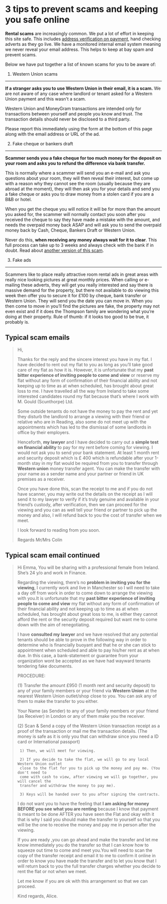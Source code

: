 3 tips to prevent scams and keeping you safe online
===================================================

**Rental scams** are increasingly common. We put a lot of effort in keeping this
site safe. This includes [address verification on payment](/help/plus),
hand checking adverts as they go live. We have a monitored internal email system
meaning we never reveal your email address. This helps to keep at bay spam and
prevent scams.

Below we have put together a list of known scams for you to be aware of:

1. Western Union scams
----------------------
**If a stranger asks you to use Western Union in their email, it is a scam.** We
are not aware of any case where landlord or tenant asked for a Western Union
payment and this wasn't a scam.

Western Union and MoneyGram transactions are intended only for transactions
between yourself and people you know and trust. The transaction details should
never be disclosed to a third party.

Please report this immediately using the form at the bottom of this page along
with the email address or URL of the ad.

2. Fake cheque or bankers draft
-------------------------------
**Scammer sends you a fake cheque for too much money for the deposit on your
room and asks you to refund the difference via bank transfer.**

This is normally where a scammer will send you an e-mail and ask you questions
about your room, they will then reveal their interest, but come up with a reason
why they cannot see the room (usually because they are abroad at the moment),
they will then ask you for your details and send you a fake cheque or asks you
to draw money from a stolen card if you are a B&B or hotel.

When you get the cheque you will notice it will be for more than the amount you
asked for, the scammer will normally contact you soon after you received the
cheque to say they have made a mistake with the amount, and needs the overpaid
money back ASAP and will ask you to send the overpaid money back by Cash,
Cheque, Bankers Draft or Western Union.

Never do this, **when receiving any money always wait for it to clear**. This
full process can take up to 3 weeks and always check with the bank if in doubt.
Read about [another version of this scam](safetylandlord).

3. Fake ads
-----------
Scammers like to place really attractive room rental ads in great areas with
really nice looking pictures at great monthly prices. When calling or e-mailing
these adverts, they will get you really interested and say there is massive
demand for the property, but there not available to do viewing this week then
offer you to secure it for £100 by cheque, bank transfer or Western Union. They
will send you the date you can move in. When you then come to move in you’ll
find the pictures are fake, the property may not even exist and if it does the
Thompson family are wondering what you’re doing at their property. Rule of
thumb: if it looks too good to be true, it probably is.

Typical scam emails
-------------------
>    Hi,
>    
>    Thanks for the reply and the sincere interest you have in my flat. I have
>    decided to rent out my flat to you as long as you’ll take good care of my flat
>    as how it is. However, it is unfortunate that my **past bitter experience of
>    inviting people to come and view** or reserve my flat without any form of
>    confirmation of their financial ability and not keeping up to time as at when
>    scheduled, has brought about great loss to me. I have travelled all the way from
>    Ireland to take some interested candidates round my flat because that’s where I
>    work with M. Gould (Scunthorpe) Ltd.
>    
>    Some outside tenants do not have the money to pay the rent and yet they disturb
>    the landlord to arrange a viewing with their friend or relative who are in
>    Reading, also some do not meet up with the appointments which has led to the
>    dismissal of some landlords in office by their employers.
>    
>    Henceforth, **my lawyer** and I have decided to carry out a **simple test on
>    financial ability** to pay for my rent before coming for viewing. I would not
>    ask you to send your bank statement. At least 1 month rent and security deposit
>    which is £ 400 which is refundable after your 1-month stay in my flat would be
>    required from you to transfer through **Western union** money transfer agent.
>    You can make the transfer with your name as a sender name and your partner or
>    friend in UK premises as a receiver.
>    
>    Once you have done this, scan the receipt to me and if you do not have scanner,
>    you may write out the details on the receipt as I will send it to my lawyer to
>    verify if it’s truly genuine and available in your friend’s custody, after
>    verification, then we can proceed for the viewing and you can as well tell your
>    friend or partner to pick up the money and also, I will refund back to you the
>    cost of transfer when we meet.
>    
>    I look forward to reading from you soon.
>    
>    Regards     Mr/Mrs Colin

Typical scam email continued
----------------------------
>   Hi Emma,
>   You will be sharing with a professional female from Ireland. She’s 24 y/o and
>   work in Finance.
>   
>   Regarding the viewing, there’s no **problem in inviting you for the viewing**, I
>   currently work and live in Manchester so I will need to take a day off from work
>   in order to come down to arrange the viewing with you.It is unfortunate that my
>   **past bitter experience of inviting people to come and view** my flat without
>   any form of confirmation of their financial ability and not keeping up to time
>   as at when scheduled, has brought about great loss to me, is either they cannot
>   afford the rent or the security deposit required but want me to come down with
>   the aim of renegotiating.
>   
>   I have **consulted my lawyer** and we have resolved that any potential tenants
>   should be able to prove in the following way in order to determine who is
>   financially buoyant and that he or she can stick to appointment when scheduled
>   and able to pay his/her rent as at when due. In this case, a bank-statement or
>   guarantee from your organization wont be accepted as we have had wayward tenants
>   tendering fake documents.
>   
>   PROCEDURE:
>   
>   (1) Transfer the amount £950 (1 month rent and security deposit) to any of your
>   family members or your friend via **Western Union** at the nearest Western Union
>   outlet/shop close to you. You can ask any of them to make the transfer to you
>   either.
>   
>   Your Name (as Sender) to any of your family members or your friend (as Receiver)
>   in London or any of them make you the receiver.
>   
>   (2) Scan & Send a copy of the Western Union transaction receipt as a proof of the
>   transaction or mail me the transaction details. (The money is safe as it is only
>   you that can withdraw since you need a ID card or International passport)
>   
>      1) Then, we will meet for viewing.
>   
>      2) If you decide to take the flat, we will go to any local Western Union outlet
>      close to the flat for you to pick up the money and pay me. (You don't need to
>      come with cash to view, after viewing we will go together, you will cancel the
>      transfer and withdraw the money to pay me).
>   
>      3) Keys will be handed over to you after signing the contracts.
>   
>   I do not want you to have the feeling that **I am asking for money BEFORE you
>   see what you are renting** because I know that payment is meant to be done AFTER
>   you have seen the Flat and okay with it that is why I said you should make the
>   transfer to yourself so that you will be the one to receive the money and pay me
>   in person after the viewing.
>   
>   If you are ready ,you can go ahead and make the transfer and let me know
>   immediately you do the transfer so that I can know how to squeeze out time to
>   come and meet you.You will need to scan the copy of the transfer receipt and
>   email it to me to confirm it online in order to know you have made the transfer
>   and to let you know that I will return back to you the full transfer charges
>   whether you decide to rent the flat or not when we meet.
>   
>   Let me know if you are ok with this arrangement so that we can proceed.
>   
>   Kind regards,     Alice.

